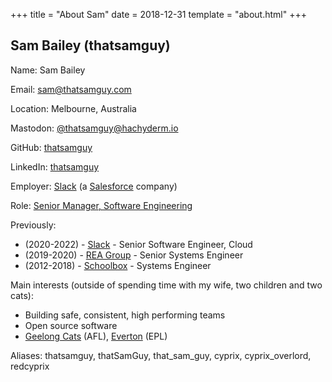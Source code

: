 +++
title = "About Sam"
date = 2018-12-31
template = "about.html"
+++

## Sam Bailey (thatsamguy)

Name: Sam Bailey

Email: sam@thatsamguy.com

Location: Melbourne, Australia

Mastodon: <a rel="me" href="https://hachyderm.io/@thatsamguy">@thatsamguy@hachyderm.io</a>

GitHub: [thatsamguy](https://github.com/thatsamguy)

LinkedIn: [thatsamguy](https://www.linkedin.com/in/thatsamguy)

Employer: [Slack](https://slack.com) (a [Salesforce](https://www.salesforce.com) company)

Role: [Senior Manager, Software Engineering](https://www.linkedin.com/in/thatsamguy)

Previously:

* (2020-2022) - [Slack](https://slack.com) - Senior Software Engineer, Cloud
* (2019-2020) - [REA Group](https://www.rea-group.com) - Senior Systems Engineer
* (2012-2018) - [Schoolbox](https://schoolbox.com.au/) - Systems Engineer

Main interests (outside of spending time with my wife, two children and two cats):

* Building safe, consistent, high performing teams
* Open source software
* [Geelong Cats](http://www.geelongcats.com.au/) (AFL), [Everton](http://www.evertonfc.com/home) (EPL)

Aliases: thatsamguy, thatSamGuy, that_sam_guy, cyprix, cyprix_overlord, redcyprix
